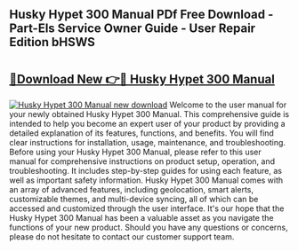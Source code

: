 ## Husky Hypet 300 Manual PDf Free Download - Part-Els Service Owner Guide - User Repair Edition bHSWS

# <h2><a href="http://bc13946.oget.top/?id=Husky+Hypet+300+Manual">🔗Download New 👉🔴 Husky Hypet 300 Manual</a></h2>

[![Husky Hypet 300 Manual new download](https://i.imgur.com/5g1atiW.png)](http://bc13946.oget.top/?id=Husky+Hypet+300+Manual)
Welcome to the user manual for your newly obtained Husky Hypet 300 Manual. This comprehensive guide is intended to help you become an expert user of your product by providing a detailed explanation of its features, functions, and benefits. You will find clear instructions for installation, usage, maintenance, and troubleshooting. Before using your Husky Hypet 300 Manual, please refer to this user manual for comprehensive instructions on product setup, operation, and troubleshooting. It includes step-by-step guides for using each feature, as well as important safety information. Husky Hypet 300 Manual comes with an array of advanced features, including geolocation, smart alerts, customizable themes, and multi-device syncing, all of which can be accessed and customized through the user interface. It's our hope that the Husky Hypet 300 Manual has been a valuable asset as you navigate the functions of your new product. Should you have any questions or concerns, please do not hesitate to contact our customer support team.
